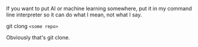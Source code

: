 If you want to put AI or machine learning somewhere, put it in my command line interpreter so it can do what I mean, not what I say.

git clong `<some repo>`

Obviously that's git clone.